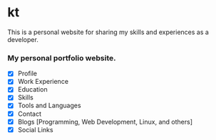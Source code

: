 # kt

This is a personal website for sharing my skills and experiences as a developer.

### My personal portfolio website.

- [x] Profile
- [x] Work Experience
- [x] Education
- [x] Skills
- [x] Tools and Languages
- [x] Contact
- [x] Blogs [Programming, Web Development, Linux, and others]
- [x] Social Links
